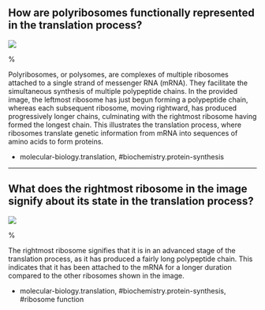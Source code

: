 ## How are polyribosomes functionally represented in the translation process?

![](https://cdn.mathpix.com/cropped/2024_07_05_4bb348a69ec34c84c3d5g-1.jpg?height=625&width=1109&top_left_y=200&top_left_x=221)

%

Polyribosomes, or polysomes, are complexes of multiple ribosomes attached to a single strand of messenger RNA (mRNA). They facilitate the simultaneous synthesis of multiple polypeptide chains. In the provided image, the leftmost ribosome has just begun forming a polypeptide chain, whereas each subsequent ribosome, moving rightward, has produced progressively longer chains, culminating with the rightmost ribosome having formed the longest chain. This illustrates the translation process, where ribosomes translate genetic information from mRNA into sequences of amino acids to form proteins.

- molecular-biology.translation, #biochemistry.protein-synthesis

---

## What does the rightmost ribosome in the image signify about its state in the translation process?

![](https://cdn.mathpix.com/cropped/2024_07_05_4bb348a69ec34c84c3d5g-1.jpg?height=625&width=1109&top_left_y=200&top_left_x=221)

%

The rightmost ribosome signifies that it is in an advanced stage of the translation process, as it has produced a fairly long polypeptide chain. This indicates that it has been attached to the mRNA for a longer duration compared to the other ribosomes shown in the image.

- molecular-biology.translation, #biochemistry.protein-synthesis, #ribosome function